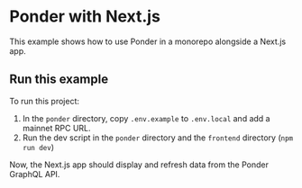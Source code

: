 # Ponder with Next.js

This example shows how to use Ponder in a monorepo alongside a Next.js app.

## Run this example

To run this project:

1. In the `ponder` directory, copy `.env.example` to `.env.local` and add a mainnet RPC URL.
2. Run the dev script in the `ponder` directory and the `frontend` directory (`npm run dev`)

Now, the Next.js app should display and refresh data from the Ponder GraphQL API.
